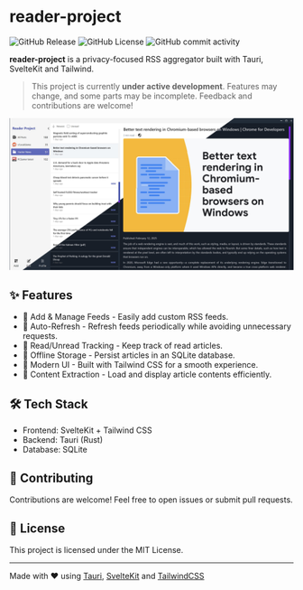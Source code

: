 # reader-project

![GitHub Release](https://img.shields.io/github/v/release/rahuldshetty/reader-project?include_prereleases) ![GitHub License](https://img.shields.io/github/license/rahuldshetty/reader-project) ![GitHub commit activity](https://img.shields.io/github/commit-activity/w/rahuldshetty/reader-project) 



**reader-project** is a privacy-focused RSS aggregator built with Tauri, SvelteKit and Tailwind.


> This project is currently **under active development**. Features may change, and some parts may be incomplete. Feedback and contributions are welcome!

![Demo](./docs/media/demo-beta.jpg)

## ✨ Features

- 📌 Add & Manage Feeds - Easily add custom RSS feeds.
- 🔄 Auto-Refresh - Refresh feeds periodically while avoiding unnecessary requests.
- 📌 Read/Unread Tracking - Keep track of read articles.
- 📁 Offline Storage - Persist articles in an SQLite database.
- 🎨 Modern UI - Built with Tailwind CSS for a smooth experience.
- 📰 Content Extraction - Load and display article contents efficiently.


## 🛠️ Tech Stack
- Frontend: SvelteKit + Tailwind CSS
- Backend: Tauri (Rust)
- Database: SQLite

## 🤝 Contributing
Contributions are welcome! Feel free to open issues or submit pull requests.

## 📜 License
This project is licensed under the MIT License.

---

Made with ❤️ using [Tauri](https://tauri.app/), [SvelteKit](https://svelte.dev/) and [TailwindCSS](https://tailwindcss.com/)